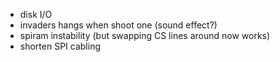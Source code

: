 - disk I/O
- invaders hangs when shoot one (sound effect?)
- spiram instability (but swapping CS lines around now works)
- shorten SPI cabling
